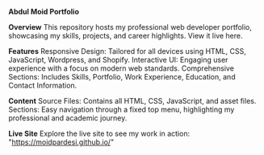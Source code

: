**Abdul Moid Portfolio**

**Overview**
This repository hosts my professional web developer portfolio, showcasing my skills, projects, and career highlights. View it live here.

**Features**
Responsive Design: Tailored for all devices using HTML, CSS, JavaScript, Wordpress, and Shopify.
Interactive UI: Engaging user experience with a focus on modern web standards.
Comprehensive Sections: Includes Skills, Portfolio, Work Experience, Education, and Contact Information.

**Content**
Source Files: Contains all HTML, CSS, JavaScript, and asset files.
Sections: Easy navigation through a fixed top menu, highlighting my professional and academic journey.

**Live Site**
Explore the live site to see my work in action: "https://moidpardesi.github.io/"
